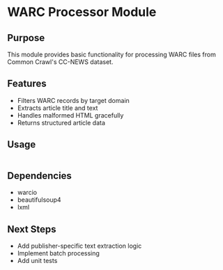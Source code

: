 # WARC Processor Module

## Purpose
This module provides basic functionality for processing WARC files from Common Crawl's CC-NEWS dataset.

## Features
- Filters WARC records by target domain
- Extracts article title and text
- Handles malformed HTML gracefully
- Returns structured article data

## Usage
```python

```

## Dependencies
- warcio
- beautifulsoup4
- lxml

## Next Steps
- Add publisher-specific text extraction logic
- Implement batch processing
- Add unit tests
